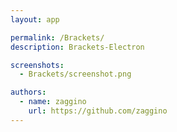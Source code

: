 ```yaml
---
layout: app

permalink: /Brackets/
description: Brackets-Electron

screenshots:
  - Brackets/screenshot.png

authors:
  - name: zaggino
    url: https://github.com/zaggino
---
```

